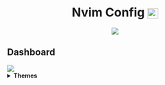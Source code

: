 <h1 align="center">Nvim Config <img src="https://upload.wikimedia.org/wikipedia/commons/thumb/3/3a/Neovim-mark.svg/1200px-Neovim-mark.svg.png" width="25px" align=center></h1>

<p align="center"><img src="https://img.shields.io/github/repo-size/felipevcc/nvim-config?style=flat-square&label=Repo"><p/>

## Dashboard
<img src="https://i.imgur.com/H6U5T4B.png">

<br>

<details>
  
<summary><b>Themes</b></summary>
  
<br>
<img src="https://i.imgur.com/qxNVbaM.png" width="500px"> 
<img src="https://i.imgur.com/fFAhAuf.png" width="500px">
<img src="https://i.imgur.com/bHMLo0G.png" width="500px">

</details>
